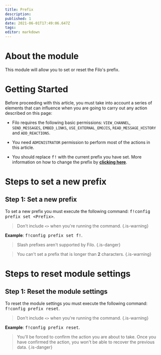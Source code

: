 ```yaml
---
title: Prefix
description:
published: 1
date: 2021-06-01T17:49:06.647Z
tags:
editor: markdown
---
```


# About the module

This module will allow you to set or reset the Filo's prefix.

# Getting Started

Before proceeding with this article, you must take into account a series of elements that can influence when you are going to carry out any action described on this page:

- Filo requires the following basic permissions: ``VIEW_CHANNEL``, ``SEND_MESSAGES``, ``EMBED_LINKS``, ``USE_EXTERNAL_EMOJIS``, ``READ_MESSAGE_HISTORY`` and ``ADD_REACTIONS``.

- You need ``ADMINISTRATOR`` permission to perform most of the actions in this article.

- You should replace <kbd>f!</kbd> with the current prefix you have set. More information on how to change the prefix by **[clicking here](en/modules/prefix)**.

# Steps to set a new prefix

## **Step 1**: Set a new prefix

To set a new prefix you must execute the following command: <kbd>f!config prefix set \<Prefix></kbd>.

> Don't include ``<>`` when you're running the command.
{.is-warning}

**Example**: <kbd>f!config prefix set f!</kbd>.

> Slash prefixes aren't supported by Filo.
{.is-danger}

> You can't set a prefix that is longer than **2** characters.
{.is-warning}

# Steps to reset module settings

## **Step 1**: Reset the module settings

To reset the module settings you must execute the following command: <kbd>f!config prefix reset</kbd>.

> Don't include ``<>`` when you're running the command.
{.is-warning}

**Example**: <kbd>f!config prefix reset</kbd>.

> You'll be forced to confirm the action you are about to take. Once you have confirmed the action, you won't be able to recover the previous data.
{.is-danger}

